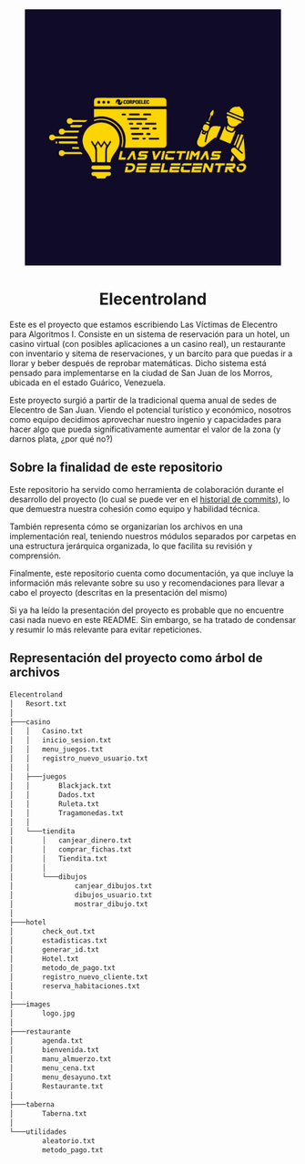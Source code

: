 <div align="center">
  <img src="./images/logo.jpg" width = 450>
  <h1>Elecentroland</h1>
</div>

Este es el proyecto que estamos escribiendo Las Víctimas de Elecentro para Algoritmos I. Consiste en un sistema de reservación para un hotel, un casino virtual (con posibles aplicaciones a un casino real), un restaurante con inventario y sitema de reservaciones, y un barcito para que puedas ir a llorar y beber después de reprobar matemáticas. Dicho sistema está pensado para implementarse en la ciudad de San Juan de los Morros, ubicada en el estado Guárico, Venezuela.

Este proyecto surgió a partir de la tradicional quema anual de sedes de Elecentro de San Juan. Viendo el potencial turístico y económico, nosotros como equipo decidimos aprovechar nuestro ingenio y capacidades para hacer algo que pueda significativamente aumentar el valor de la zona (y darnos plata, ¿por qué no?)

## Sobre la finalidad de este repositorio

Este repositorio ha servido como herramienta de colaboración durante el desarrollo del proyecto (lo cual se puede ver en el [historial de commits](https://github.com/RicJDev/Elecentroland/commits/master/)), lo que demuestra nuestra cohesión como equipo y habilidad técnica.

También representa cómo se organizarían los archivos en una implementación real, teniendo nuestros módulos separados por carpetas en una estructura jerárquica organizada, lo que facilita su revisión y comprensión.

Finalmente, este repositorio cuenta como documentación, ya que incluye la información más relevante sobre su uso y recomendaciones para llevar a cabo el proyecto (descritas en la presentación del mismo)

Si ya ha leído la presentación del proyecto es probable que no encuentre casi nada nuevo en este README. Sin embargo, se ha tratado de condensar y resumir lo más relevante para evitar repeticiones.

## Representación del proyecto como árbol de archivos

```
Elecentroland
│   Resort.txt
│
├───casino
│   │   Casino.txt
│   │   inicio_sesion.txt
│   │   menu_juegos.txt
│   │   registro_nuevo_usuario.txt
│   │
│   ├───juegos
│   │       Blackjack.txt
│   │       Dados.txt
│   │       Ruleta.txt
│   │       Tragamonedas.txt
│   │
│   └───tiendita
│       │   canjear_dinero.txt
│       │   comprar_fichas.txt
│       │   Tiendita.txt
│       │
│       └───dibujos
│               canjear_dibujos.txt
│               dibujos_usuario.txt
│               mostrar_dibujo.txt
│
├───hotel
│       check_out.txt
│       estadisticas.txt
│       generar_id.txt
│       Hotel.txt
│       metodo_de_pago.txt
│       registro_nuevo_cliente.txt
│       reserva_habitaciones.txt
│
├───images
│       logo.jpg
│
├───restaurante
│       agenda.txt
│       bienvenida.txt
│       manu_almuerzo.txt
│       menu_cena.txt
│       menu_desayuno.txt
│       Restaurante.txt
│
├───taberna
│       Taberna.txt
│
└───utilidades
        aleatorio.txt
        metodo_pago.txt
```
